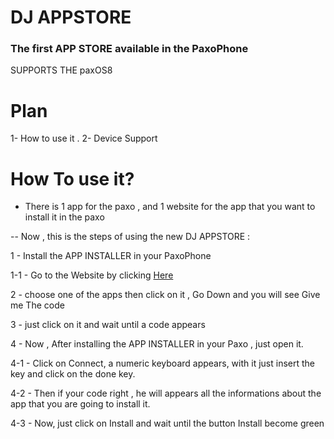 # DJ APPSTORE
### The first APP STORE available in the PaxoPhone

 SUPPORTS THE paxOS8 

# Plan

1- How to use it .
2- Device Support

# How To use it?

- There is 1 app for the paxo , and 1 website for the app that you want to install it in the paxo

-- Now , this is the steps of using the new DJ APPSTORE :

1 - Install the APP INSTALLER in your PaxoPhone 
 
1-1 - Go to the Website by clicking <a href="http://45.90.13.219:6109/index.html">Here</a>
    
2 - choose one of the apps then click on it , Go Down and you will see Give me The code
    
3 - just click on it and wait until a code appears
    
4 - Now , After installing the APP INSTALLER in your Paxo , just open it.
    
   4-1 - Click on Connect, a numeric keyboard appears, with it just insert the key and click on the done key.
      
   4-2 - Then if your code right , he will appears all the informations about the app that you are going to install it.
      
   4-3 - Now, just click on Install and wait until the button Install become green

  

